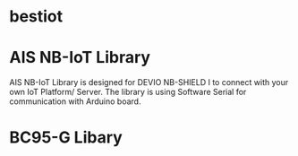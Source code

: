 # bestiot
# AIS NB-IoT Library
AIS NB-IoT Library is designed for DEVIO NB-SHIELD I to connect with your own IoT Platform/ Server. 
The library is using Software Serial for communication with Arduino board.
# BC95-G Libary
